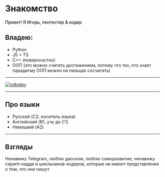 # Знакомство
<p style="font-weight: 500;">Привет! Я Игорь, пентестер & кодер</p>

## Владею:
* Python
* JS + TS
* C++ (поверхностно)
* ООП (это можно считать достижением, потому что тех, кто знает парадигму ООП можно на пальцах сосчитать)


---


[![m8xdev](https://github-readme-stats.vercel.app/api?username=m8xdev&theme=tokyonight)](https://github.com/anuraghazra/github-readme-stats)

---

## Про языки
* Русский (C2, носитель языка)
* Английский (B1, учу до C1)
* Немецкий (A2)

---

## Взгляды
Ненавижу Telegram, люблю даосизм, люблю саморазвитие, ненавижу скрипт-кидди и школьников-кодеров, которые не имеют представления о том, что они пишут.
